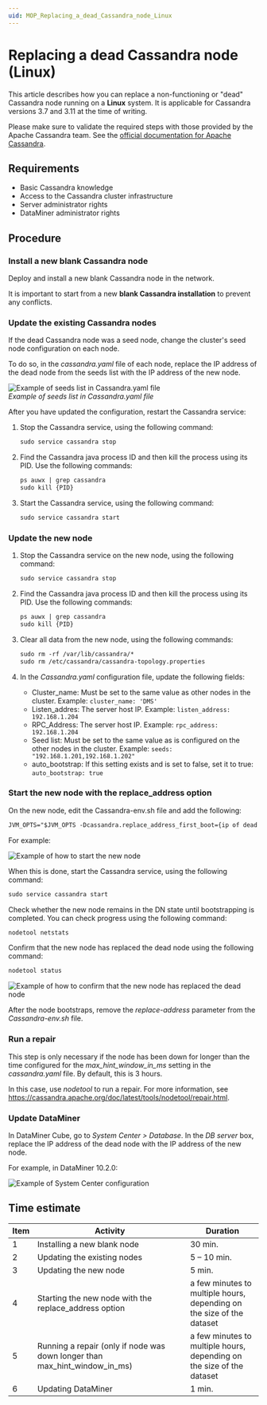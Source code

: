```yaml
---
uid: MOP_Replacing_a_dead_Cassandra_node_Linux
---
```


# Replacing a dead Cassandra node (Linux)

This article describes how you can replace a non-functioning or "dead" Cassandra node running on a **Linux** system. It is applicable for Cassandra versions 3.7 and 3.11 at the time of writing.

Please make sure to validate the required steps with those provided by the Apache Cassandra team. See the [official documentation for Apache Cassandra](https://cassandra.apache.org/doc/latest/).

## Requirements

- Basic Cassandra knowledge
- Access to the Cassandra cluster infrastructure
- Server administrator rights
- DataMiner administrator rights

## Procedure

### Install a new blank Cassandra node

Deploy and install a new blank Cassandra node in the network.

It is important to start from a new **blank Cassandra installation** to prevent any conflicts.

### Update the existing Cassandra nodes

If the dead Cassandra node was a seed node, change the cluster's seed node configuration on each node.

To do so, in the *cassandra.yaml* file of each node, replace the IP address of the dead node from the seeds list with the IP address of the new node.

![Example of seeds list in Cassandra.yaml file](~/dataminer/images/ReplaceDeadNode1.png)<br>
*Example of seeds list in Cassandra.yaml file*

After you have updated the configuration, restart the Cassandra service:

1. Stop the Cassandra service, using the following command:

    ```txt
    sudo service cassandra stop
    ```

1. Find the Cassandra java process ID and then kill the process using its PID. Use the following commands:

    ```txt
    ps auwx | grep cassandra
    sudo kill {PID}
    ```

1. Start the Cassandra service, using the following command:

    ```txt
    sudo service cassandra start
    ```

### Update the new node

1. Stop the Cassandra service on the new node, using the following command:

    ```txt
    sudo service cassandra stop
    ```

1. Find the Cassandra java process ID and then kill the process using its PID. Use the following commands:

    ```txt
    ps auwx | grep cassandra
    sudo kill {PID}
    ```

1. Clear all data from the new node, using the following commands:

    ```txt
    sudo rm -rf /var/lib/cassandra/*
    sudo rm /etc/cassandra/cassandra-topology.properties
    ```

1. In the *Cassandra.yaml* configuration file, update the following fields:

   - Cluster_name: Must be set to the same value as other nodes in the cluster. Example: `cluster_name: 'DMS'`
   - Listen_addres: The server host IP. Example: `listen_address: 192.168.1.204`
   - RPC_Address: The server host IP. Example: `rpc_address: 192.168.1.204`
   - Seed list: Must be set to the same value as is configured on the other nodes in the cluster. Example: `seeds: "192.168.1.201,192.168.1.202"`
   - auto_bootstrap: If this setting exists and is set to false, set it to true: `auto_bootstrap: true`

### Start the new node with the replace_address option

On the new node, edit the Cassandra-env.sh file and add the following:

```txt
JVM_OPTS="$JVM_OPTS -Dcassandra.replace_address_first_boot={ip of dead node}"
```

For example:

![Example of how to start the new node](~/dataminer/images/ReplaceDeadNode2.png)

When this is done, start the Cassandra service, using the following command:

```txt
sudo service cassandra start
```

Check whether the new node remains in the DN state until bootstrapping is completed. You can check progress using the following command:

```txt
nodetool netstats
```

Confirm that the new node has replaced the dead node using the following command:

```txt
nodetool status
```

![Example of how to confirm that the new node has replaced the dead node](~/dataminer/images/ReplaceDeadNode3.png)

After the node bootstraps, remove the *replace-address* parameter from the *Cassandra-env.sh* file.

### Run a repair

This step is only necessary if the node has been down for longer than the time configured for the *max_hint_window_in_ms* setting in the *cassandra.yaml* file. By default, this is 3 hours.

In this case, use *nodetool* to run a repair. For more information, see <https://cassandra.apache.org/doc/latest/tools/nodetool/repair.html>.

### Update DataMiner

In DataMiner Cube, go to *System Center > Database*. In the *DB server* box, replace the IP address of the dead node with the IP address of the new node.

For example, in DataMiner 10.2.0:

![Example of System Center configuration](~/dataminer/images/ReplaceDeadNode4.png)

## Time estimate

| Item | Activity | Duration |
|------|----------|----------|
| 1    | Installing a new blank node   | 30 min.     |
| 2    | Updating the existing nodes   | 5 – 10 min. |
| 3    | Updating the new node         | 5 min.      |
| 4    | Starting the new node with the replace_address option | a few minutes to multiple hours,<br>depending on the size of the dataset |
| 5    | Running a repair (only if node was down longer than max_hint_window_in_ms) | a few minutes to multiple hours,<br>depending on the size of the dataset |
| 6    | Updating DataMiner | 1 min. |
